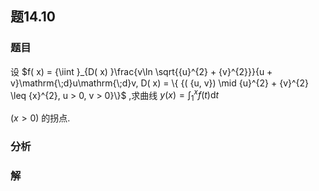 ## 题14.10
### 题目
设 $f( x)  = {\iint }_{D( x) }\frac{v\ln \sqrt{{u}^{2} + {v}^{2}}}{u + v}\mathrm{\;d}u\mathrm{\;d}v, D( x)  = \{  {( {u, v})  \mid  {u}^{2} + {v}^{2} \leq  {x}^{2}, u > 0, v > 0}\}$ ,求曲线 $y( x)  = {\int }_{1}^{x}f( t) \mathrm{d}t$

$( {x > 0})$ 的拐点.
### 分析

### 解